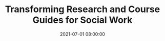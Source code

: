---
layout: poster
title: "Transforming Research and Course Guides for Social Work"
description: "The COVID-19 pandemic has led library professionals to work in close collaboration and be more creative and innovative in digitally delivering their resources and services. This session discusses the pilot project between two library departments to transform research and course guides for Social Work. Although librarians spend considerable efforts creating these guides, students often have problems navigating, locating, and using them. The presenters will share the factors attributing to the low and limited use of these guides, such as the overwhelming number of hidden guides, overloaded resources without a learning context, partial duplication and similarity among siloed guides. The presenters will also describe transforming the Social Work research and course guide into a one-stop-shop with a creative approach. By the end of this session, attendees will learn how to pull various resources, embed interactive service points, integrate the guides via multiple venues, and facilitate increased faculty collaboration to better meet students at the point of their needs."
date: 2021-07-01 08:00:00
audience: C2YCLIG, IIG
keywords: course guides, research guides, library guides, collaboration, COVID-19 pandemic, social work
presenter-names: Dipti Mehta,Xiaocan (Lucy) Wang,
speaker-data: [18, 77]
session-contents: 
supplemental-docs: 
isStaticPost: false
published: true
---